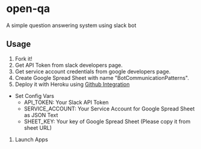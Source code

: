 # open-qa

A simple question answering system using slack bot

## Usage

1. Fork it!
1. Get API Token from slack developers page.
1. Get service account credentials from google developers page.
1. Create Google Spread Sheet with name "BotCommunicationPatterns".
1. Deploy it with Heroku using [Github Integration](https://devcenter.heroku.com/articles/github-integration)

  + Set Config Vars
    + API\_TOKEN: Your Slack API Token
    + SERVICE\_ACCOUNT: Your Service Account for Google Spread Sheet as JSON Text
    + SHEET\_KEY: Your key of Google Spread Sheet (Please copy it from sheet URL)
1. Launch Apps
